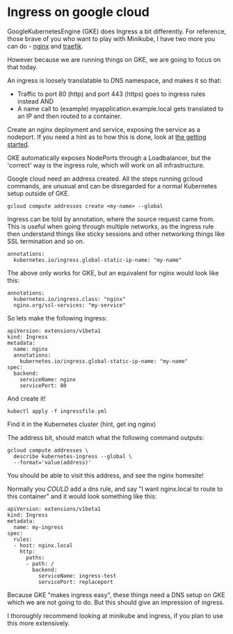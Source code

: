 # Ingress on google cloud

GoogleKubernetesEngine (GKE) does Ingress a bit differently. For reference, those brave of you who want to play with Minikube, I have two more you can do - [nginx](03-ingress-nginx.md) and [traefik](03-ingress-traefik.md).

However because we are running things on GKE, we are going to focus on that today. 

An ingress is loosely translatable to DNS namespace, and makes it so that: 
- Traffic to port 80 (http) and port 443 (https) goes to ingress rules instead AND
- A name call to (example) myapplication.example.local gets translated to an IP and then routed to a container.


Create an nginx deployment and service, exposing the service as a nodeport. If you need a hint as to how this is done, look at [the getting started](01-getting-started.md).

GKE automatically exposes NodePorts through a Loadbalancer, but the 'correct' way is the ingress rule, which will work on all infrastructure. 

Google cloud need an address created. All the steps running gcloud commands, are unusual and can be disregarded for a normal Kubernetes setup outside of GKE. 

```
gcloud compute addresses create <my-name> --global
```
Ingress can be told by annotation, where the source request came from. This is useful when going through multiple networks, as the ingress rule then understand things like sticky sessions and other networking things like SSL termination and so on. 

```
annotations:
  kubernetes.io/ingress.global-static-ip-name: "my-name"
```

The above only works for GKE, but an equivalent for nginx would look like this: 

```
annotations:
  kubernetes.io/ingress.class: "nginx"
  nginx.org/ssl-services: "my-service"
```

So lets make the following ingress: 

```
apiVersion: extensions/v1beta1
kind: Ingress
metadata:
  name: nginx
  annotations:
    kubernetes.io/ingress.global-static-ip-name: "my-name"
spec:
  backend:
    serviceName: nginx
    servicePort: 80
```

And create it! 
```
kubectl apply -f ingressfile.yml
```

Find it in the Kubernetes cluster (hint, get ing nginx)

The address bit, should match what the following command outputs: 
```
gcloud compute addresses \
  describe kubernetes-ingress --global \
  --format='value(address)'
```

You should be able to visit this address, and see the nginx homesite! 

Normally you *COULD* add a dns rule, and say "I want nginx.local to route to this container" and it would look something like this: 
```
apiVersion: extensions/v1beta1
kind: Ingress
metadata:
  name: my-ingress
spec:
  rules:
  - host: nginx.local
    http:
      paths:
      - path: /
        backend:
          serviceName: ingress-test
          servicePort: replaceport
```

Because GKE "makes ingress easy", these things need a DNS setup on GKE which we are not going to do. But this should give an impression of ingress. 

I thoroughly recommend looking at minikube and ingress, if you plan to use this more extensively.